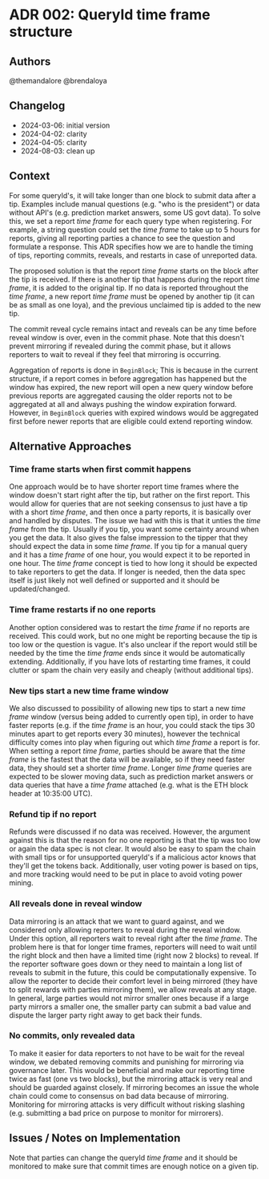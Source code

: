 # ADR 002: QueryId time frame structure

## Authors

@themandalore
@brendaloya

## Changelog

- 2024-03-06: initial version
- 2024-04-02: clarity
- 2024-04-05: clarity
- 2024-08-03: clean up

## Context

For some queryId's, it will take longer than one block to submit data after a tip.  Examples include manual questions (e.g. "who is the president") or data without API's (e.g. prediction market answers, some US govt data).  To solve this, we set a report *time frame* for each query type when registering.  For example, a string question could set the *time frame* to take up to 5 hours for reports, giving all reporting parties a chance to see the question and formulate a response.  This ADR specifies how we are to handle the timing of tips, reporting commits, reveals, and restarts in case of unreported data.  

The proposed solution is that the report *time frame* starts on the block after the tip is received.  If there is another tip that happens during the report *time frame*, it is added to the original tip.  If no data is reported throughout the *time frame*, a new report *time frame* must be opened by another tip (it can be as small as one loya), and the previous unclaimed tip is added to the new tip.  

The commit reveal cycle remains intact and reveals can be any time before reveal window is over, even in the commit phase. Note that this doesn't prevent mirroring if revealed during the commit phase, but it allows reporters to wait to reveal if they feel that mirroring is occurring.

Aggregation of reports is done in `BeginBlock`; This is because in the current structure, if a report comes in before aggregation has happened but the window has expired, the new report will open a new query window before previous reports are aggregated causing the older reports not to be aggregated at all and always pushing the window expiration forward.  However, in `BeginBlock` queries with expired windows would be aggregated first before newer reports that are eligible could extend reporting window.  

## Alternative Approaches

### Time frame starts when first commit happens

One approach would be to have shorter report time frames where the window doesn't start right after the tip, but rather on the first report. This would allow for queries that are not seeking consensus to just have a tip with a short *time frame*, and then once a party reports, it is basically over and handled by disputes. The issue we had with this is that it unties the *time frame* from the tip.  Usually if you tip, you want some certainty around when you get the data. It also gives the false impression to the tipper that they should expect the data in some *time frame*.  If you tip for a manual query and it has a *time frame* of one hour, you would expect it to be reported in one hour.  The *time frame* concept is tied to how long it should be expected to take reporters to get the data.  If longer is needed, then the data spec itself is just likely not well defined or supported and it should be updated/changed.

### Time frame restarts if no one reports

Another option considered was to restart the *time frame* if no reports are received.  This could work, but no one might be reporting because the tip is too low or the question is vague.  It's also unclear if the report would still be needed by the time the *time frame* ends since it would be automatically extending. Additionally, if you have lots of restarting time frames, it could clutter or spam the chain very easily and cheaply (without additional tips).

### New tips start a new time frame window

We also discussed to possibility of allowing new tips to start a new *time frame* window (versus being added to currently open tip), in order to have faster reports (e.g. if the *time frame* is an hour, you could stack the tips 30 minutes apart to get reports every 30 minutes), however the technical difficulty comes into play when figuring out which *time frame* a report is for.  When setting a report *time frame*, parties should be aware that the *time frame* is the fastest that the data will be available, so if they need faster data, they should set a shorter *time frame*.  Longer *time frame* queries are expected to be slower moving data, such as prediction market answers or data queries that have a *time frame* attached (e.g. what is the ETH block header at 10:35:00 UTC).  

### Refund tip if no report

Refunds were discussed if no data was received. However, the argument against this is that the reason for no one reporting is that the tip was too low or again the data spec is not clear.  It would also be easy to spam the chain with small tips or for unsupported queryId's if a malicious actor knows that they'll get the tokens back.  Additionally, user voting power is based on tips, and more tracking would need to be put in place to avoid voting power mining. 

### All reveals done in reveal window

Data mirroring is an attack that we want to guard against, and we considered only allowing reporters to reveal during the reveal window. Under this option, all reporters wait to reveal right after the *time frame*.  The problem here is that for longer time frames, reporters will need to wait until the right block and then have a limited time (right now 2 blocks) to reveal.  If the reporter software goes down or they need to maintain a long list of reveals to submit in the future, this could be computationally expensive. To allow the reporter to decide their comfort level in being mirrored (they have to split rewards with parties mirroring them), we allow reveals at any stage. In general, large parties would not mirror smaller ones because if a large party mirrors a smaller one, the smaller party can submit a bad value and dispute the larger party right away to get back their funds.  

### No commits, only revealed data

To make it easier for data reporters to not have to be wait for the reveal window, we debated removing commits and punishing for mirroring via governance later. This would be beneficial and make our reporting time twice as fast (one vs two blocks), but the mirroring attack is very real and should be guarded against closely. If mirroring becomes an issue the whole chain could come to consensus on bad data because of mirroring. Monitoring for mirroring attacks is very difficult without risking slashing (e.g. submitting a bad price on purpose to monitor for mirrorers).

## Issues / Notes on Implementation

Note that parties can change the queryId *time frame* and it should be monitored to make sure that commit times are enough notice on a given tip.


